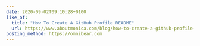 ```yaml
---
date: 2020-09-02T09:10:28+0100
like_of:
  title: "How To Create A GitHub Profile README"
  url: https://www.aboutmonica.com/blog/how-to-create-a-github-profile-readme
posting_method: https://omnibear.com
---
```

